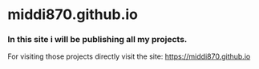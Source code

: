 # middi870.github.io

### In this site i will be publishing all my projects. 
For visiting those projects directly visit the site: https://middi870.github.io
